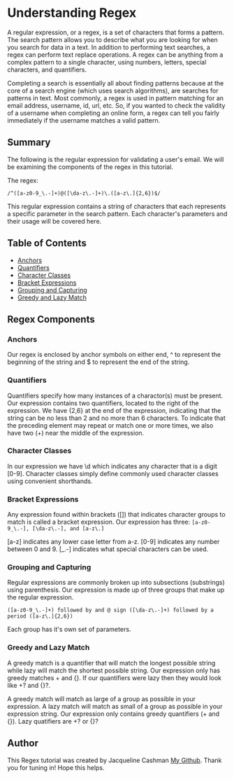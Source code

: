 # Understanding Regex

A regular expression, or a regex, is a set of characters that forms a pattern. The search pattern allows you to describe what you are looking for when you search for data in a text. In addition to performing text searches, a regex can perform text replace operations. A regex can be anything from a complex pattern to a single character, using numbers, letters, special characters, and quantifiers. 

Completing a search is essentially all about finding patterns because at the core of a search engine (which uses search algorithms), are searches for patterns in text. Most commonly, a regex is used in pattern matching for an email address, username, id, url, etc. So, if you wanted to check the validity of a username when completing an online form, a regex can tell you fairly immediately if the username matches a valid pattern. 

## Summary

The following is the regular expression for validating a user's email. We will be examining the components of the regex in this tutorial. 

The regex:

`/^([a-z0-9_\.-]+)@([\da-z\.-]+)\.([a-z\.]{2,6})$/`

This regular expression contains a string of characters that each represents a specific parameter in the search pattern. Each character's parameters and their usage will be covered here.

## Table of Contents

- [Anchors](#anchors)
- [Quantifiers](#quantifiers)
- [Character Classes](#character-classes)
- [Bracket Expressions](#bracket-expressions)
- [Grouping and Capturing](#grouping-and-capturing)
- [Greedy and Lazy Match](#greedy-and-lazy-match)

## Regex Components

### Anchors

Our regex is enclosed by anchor symbols on either end, ^ to represent the beginning of the string and $ to represent the end of the string. 

### Quantifiers

Quantifiers specify how many instances of a charactor(s) must be present. 
Our expression contains two quantifiers, located to the right of the expression. We have {2,6} at the end of the expression, indicating that the string can be no less than 2 and no more than 6 characters. To indicate that the preceding element may repeat or match one or more times, we also have two (+) near the middle of the expression.

### Character Classes

In our expression we have \d which indicates any character that is a digit [0-9]. 
Character classes simply define commonly used character classes using convenient shorthands. 

### Bracket Expressions

Any expression found within brackets ([]) that indicates character groups to match is called a bracket expression. Our expression has three:
`[a-z0-9_\.-], [\da-z\.-], and [a-z\.]`

[a-z] indicates any lower case letter from a-z.
[0-9] indicates any number between 0 and 9. 
[_\.-] indicates what special characters can be used.

### Grouping and Capturing

Regular expressions are commonly broken up into subsections (substrings) using parenthesis. Our expression is made up of three groups that make up the regular expression. 

`([a-z0-9_\.-]+) followed by and @ sign ([\da-z\.-]+) followed by a period ([a-z\.]{2,6})`

Each group has it's own set of parameters.

### Greedy and Lazy Match

A greedy match is a quantifier that will match the longest possible string while lazy will match the shortest possible string.
Our expression only has greedy matches + and {}. If our quantifiers were lazy then they would look like +? and {}?.

A greedy match will match as large of a group as possible in your expression. A lazy match will match as small of a group as possible in your expression string. 
Our expression only contains greedy quantifiers (+ and {}). 
Lazy quatifiers are +? or {}?

## Author

This Regex tutorial was created by Jacqueline Cashman [My Github](https://github.com/jacquelinehockin). 
Thank you for tuning in! Hope this helps.